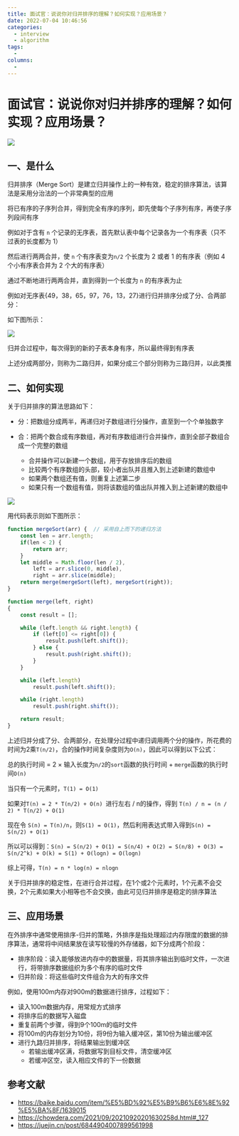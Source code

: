 ```yaml
---
title: 面试官：说说你对归并排序的理解？如何实现？应用场景？
date: 2022-07-04 10:46:56
categories: 
  - interview
  - algorithm
tags: 
  - 
columns: 
  - 
---
```

# 面试官：说说你对归并排序的理解？如何实现？应用场景？

 ![](https://static.vue-js.com/fa1d5720-26ac-11ec-8e64-91fdec0f05a1.png)



## 一、是什么

归并排序（Merge Sort）是建立归并操作上的一种有效，稳定的排序算法，该算法是采用分治法的一个非常典型的应用

将已有序的子序列合并，得到完全有序的序列，即先使每个子序列有序，再使子序列段间有序

例如对于含有 `n` 个记录的无序表，首先默认表中每个记录各为一个有序表（只不过表的长度都为 1）

然后进行两两合并，使 `n` 个有序表变为`n/2`  个长度为 2 或者 1 的有序表（例如 4 个小有序表合并为 2 个大的有序表）

通过不断地进行两两合并，直到得到一个长度为 `n` 的有序表为止

例如对无序表{49，38，65，97，76，13，27}进行归并排序分成了分、合两部分：

如下图所示：

 ![](https://static.vue-js.com/05f14b60-26ad-11ec-a752-75723a64e8f5.png)

归并合过程中，每次得到的新的子表本身有序，所以最终得到有序表

上述分成两部分，则称为二路归并，如果分成三个部分则称为三路归并，以此类推



## 二、如何实现

关于归并排序的算法思路如下：

- 分：把数组分成两半，再递归对子数组进行分操作，直至到一个个单独数字

- 合：把两个数合成有序数组，再对有序数组进行合并操作，直到全部子数组合成一个完整的数组
  - 合并操作可以新建一个数组，用于存放排序后的数组
  - 比较两个有序数组的头部，较小者出队并且推入到上述新建的数组中
  - 如果两个数组还有值，则重复上述第二步
  - 如果只有一个数组有值，则将该数组的值出队并推入到上述新建的数组中

![](https://www.runoob.com/wp-content/uploads/2019/03/mergeSort.gif)

用代码表示则如下图所示：

```js
function mergeSort(arr) {  // 采用自上而下的递归方法
    const len = arr.length;
    if(len < 2) {
        return arr;
    }
    let middle = Math.floor(len / 2),
        left = arr.slice(0, middle),
        right = arr.slice(middle);
    return merge(mergeSort(left), mergeSort(right));
}

function merge(left, right)
{
    const result = [];

    while (left.length && right.length) {
        if (left[0] <= right[0]) {
            result.push(left.shift());
        } else {
            result.push(right.shift());
        }
    }

    while (left.length)
        result.push(left.shift());

    while (right.length)
        result.push(right.shift());

    return result;
}
```

上述归并分成了分、合两部分，在处理分过程中递归调用两个分的操作，所花费的时间为2乘`T(n/2)`，合的操作时间复杂度则为`O(n)`，因此可以得到以下公式：

总的执行时间 = 2 × 输入长度为`n/2`的`sort`函数的执行时间 + `merge`函数的执行时间`O(n)`

当只有一个元素时，`T(1) = O(1)`

如果对`T(n) = 2 * T(n/2) + O(n) `进行左右 / n的操作，得到 `T(n) / n = (n / 2) * T(n/2) + O(1)`

现在令 `S(n) = T(n)/n`，则`S(1) = O(1)`，然后利用表达式带入得到`S(n) = S(n/2) + O(1)`

所以可以得到：`S(n) = S(n/2) + O(1) = S(n/4) + O(2) = S(n/8) + O(3) = S(n/2^k) + O(k) = S(1) + O(logn) = O(logn)`

综上可得，`T(n) = n * log(n) = nlogn`

关于归并排序的稳定性，在进行合并过程，在1个或2个元素时，1个元素不会交换，2个元素如果大小相等也不会交换，由此可见归并排序是稳定的排序算法



## 三、应用场景

在外排序中通常使用排序-归并的策略，外排序是指处理超过内存限度的数据的排序算法，通常将中间结果放在读写较慢的外存储器，如下分成两个阶段：

- 排序阶段：读入能够放进内存中的数据量，将其排序输出到临时文件，一次进行，将带排序数据组织为多个有序的临时文件
- 归并阶段：将这些临时文件组合为大的有序文件

例如，使用100m内存对900m的数据进行排序，过程如下：

- 读入100m数据内存，用常规方式排序
- 将排序后的数据写入磁盘
- 重复前两个步骤，得到9个100m的临时文件
- 将100m的内存划分为10份，将9份为输入缓冲区，第10份为输出缓冲区
- 进行九路归并排序，将结果输出到缓冲区
  - 若输出缓冲区满，将数据写到目标文件，清空缓冲区
  - 若缓冲区空，读入相应文件的下一份数据



## 参考文献

- https://baike.baidu.com/item/%E5%BD%92%E5%B9%B6%E6%8E%92%E5%BA%8F/1639015
- https://chowdera.com/2021/09/20210920201630258d.html#_127
- https://juejin.cn/post/6844904007899561998